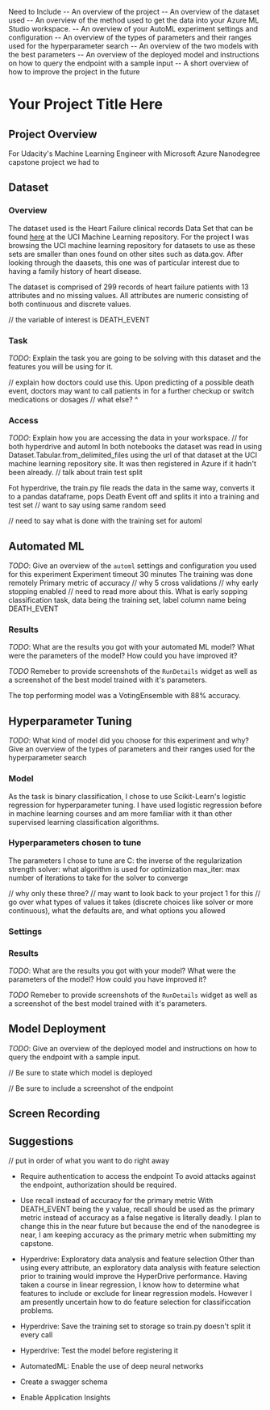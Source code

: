 Need to Include
-- An overview of the project
-- An overview of the dataset used
-- An overview of the method used to get the data into your Azure ML Studio workspace.
-- An overview of your AutoML experiment settings and configuration
-- An overview of the types of parameters and their ranges used for the hyperparameter search
-- An overview of the two models with the best parameters
-- An overview of the deployed model and instructions on how to query the endpoint with a sample input
-- A short overview of how to improve the project in the future


# Your Project Title Here

## Project Overview 

For Udacity's Machine Learning Engineer with Microsoft Azure Nanodegree capstone project we had to 

## Dataset

### Overview

The dataset used is the Heart Failure clinical records Data Set that can be found [here](https://archive.ics.uci.edu/ml/datasets/Heart+failure+clinical+records) at the UCI Machine Learning repository.  For the project I was browsing the UCI machine learning repository for datasets to use as these sets are smaller than ones found on other sites such as data.gov.  After looking through the daasets, this one was of particular interest due to having a family history of heart disease.

The dataset is comprised of 299 records of heart failure patients with 13 attributes and no missing values.  All attributes are numeric consisting of both continuous and discrete values.  

// the variable of interest is DEATH_EVENT



### Task
*TODO*: Explain the task you are going to be solving with this dataset and the features you will be using for it.

// explain how doctors could use this.
Upon predicting of a possible death event, doctors may want to call patients in for a further checkup or switch medications or dosages
// what else? ^

### Access
*TODO*: Explain how you are accessing the data in your workspace.
// for both hyperdrive and automl
In both notebooks the dataset was read in using Dataset.Tabular.from_delimited_files using the url of that dataset at the UCI machine learning repository site.
It was then registered in Azure if it hadn't been already.
// talk about train test split

Fot hyperdrive, the train.py file reads the data in the same way, converts it to a pandas dataframe, pops Death Event off and splits it into a training and test set 
// want to say using same random seed

// need to say what is done with the training set for automl


## Automated ML
*TODO*: Give an overview of the `automl` settings and configuration you used for this experiment
Experiment timeout 30 minutes
The training was done remotely
Primary metric of accuracy // why
5 cross validations // why
early stopping enabled // need to read more about this.  What is early sopping
classification task, data being the training set, label column name being DEATH_EVENT



### Results
*TODO*: What are the results you got with your automated ML model? What were the parameters of the model? How could you have improved it?

*TODO* Remeber to provide screenshots of the `RunDetails` widget as well as a screenshot of the best model trained with it's parameters.

The top performing model was a VotingEnsemble with 88% accuracy.  

## Hyperparameter Tuning
*TODO*: What kind of model did you choose for this experiment and why? Give an overview of the types of parameters and their ranges used for the hyperparameter search

### Model

As the task is binary classification, I chose to use Scikit-Learn's logistic regression for hyperparameter tuning.  I have used logistic regression before in machine learning courses and am more familiar with it than other supervised learning classification algorithms.

### Hyperparameters chosen to tune
The parameters I chose to tune are
C: the inverse of the regularization strength
solver: what algorithm is used for optimization
max_iter: max number of iterations to take for the solver to converge

// why only these three?
// may want to look back to your project 1 for this
// go over what types of values it takes (discrete choices like solver or more continuous), what the defaults are, and what options you allowed

### Settings



### Results
*TODO*: What are the results you got with your model? What were the parameters of the model? How could you have improved it?

*TODO* Remeber to provide screenshots of the `RunDetails` widget as well as a screenshot of the best model trained with it's parameters.

## Model Deployment
*TODO*: Give an overview of the deployed model and instructions on how to query the endpoint with a sample input.

// Be sure to state which model is deployed

// Be sure to include a screenshot of the endpoint

## Screen Recording


## Suggestions

// put in order of what you want to do right away

* Require authentication to access the endpoint
To avoid attacks against the endpoint, authorization should be required.
 
* Use recall instead of accuracy for the primary metric
With DEATH_EVENT being the y value, recall should be used as the primary metric instead of accuracy as a false negative is literally deadly.  I plan to change this in the near future but because the end of the nanodegree is near, I am keeping accuracy as the primary metric when submitting my capstone.

* Hyperdrive: Exploratory data analysis and feature selection
Other than using every attribute, an exploratory data analysis with feature selection prior to training would improve the HyperDrive performance.  Having taken a course in linear regression, I know how to determine what features to include or exclude for linear regression models.  However I am presently uncertain how to do feature selection for classificcation problems.  

* Hyperdrive: Save the training set to storage so train.py doesn't split it every call

* Hyperdrive: Test the model before registering it
* AutomatedML: Enable the use of deep neural networks
* Create a swagger schema
* Enable Application Insights
